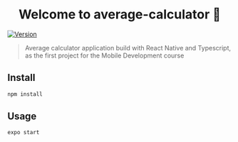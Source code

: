 <h1 align="center">Welcome to average-calculator 👋</h1>
<p>
  <a href="https://www.npmjs.com/package/average-calculator" target="_blank">
    <img alt="Version" src="https://img.shields.io/npm/v/average-calculator.svg">
  </a>
</p>

> Average calculator application build with React Native and Typescript, as the first project for the Mobile Development course

## Install

```sh
npm install
```

## Usage

```sh
expo start 
```



